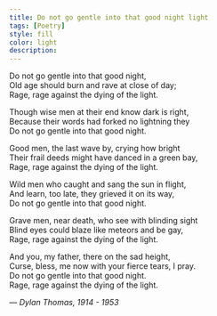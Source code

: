 ```yaml
---
title: Do not go gentle into that good night light
tags: [Poetry]
style: fill
color: light
description: 
---
```


Do not go gentle into that good night,  
Old age should burn and rave at close of day;  
Rage, rage against the dying of the light.  


Though wise men at their end know dark is right,  
Because their words had forked no lightning they  
Do not go gentle into that good night.  


Good men, the last wave by, crying how bright  
Their frail deeds might have danced in a green bay,  
Rage, rage against the dying of the light.  


Wild men who caught and sang the sun in flight,  
And learn, too late, they grieved it on its way,  
Do not go gentle into that good night.  


Grave men, near death, who see with blinding sight  
Blind eyes could blaze like meteors and be gay,  
Rage, rage against the dying of the light.  


And you, my father, there on the sad height,  
Curse, bless, me now with your fierce tears, I pray.  
Do not go gentle into that good night.  
Rage, rage against the dying of the light.  


— _Dylan Thomas, 1914 - 1953_
